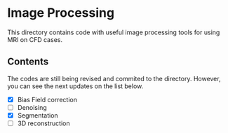 # Image Processing

This directory contains code with useful image processing tools for using MRI on CFD cases.


## Contents

The codes are still being revised and commited to the directory. However, you can see the next updates on the list below.

- [x] Bias Field correction
- [ ] Denoising
- [x] Segmentation
- [ ] 3D reconstruction
